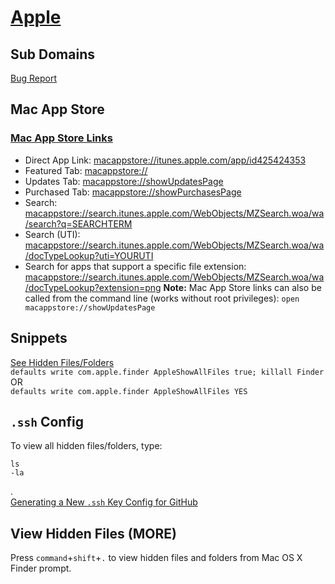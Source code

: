 # [Apple](https://apple.com/)  

## Sub Domains  
[Bug Report](https://bugreport.apple.com/web/)  

## Mac App Store  
### [Mac App Store Links](https://joshbuchea.com/mac-app-store-links/)  
*   Direct App Link: [macappstore://itunes.apple.com/app/id425424353](macappstore://itunes.apple.com/app/id425424353)
*   Featured Tab: [macappstore://](macappstore://)
*   Updates Tab: [macappstore://showUpdatesPage](macappstore://showUpdatesPage)
*   Purchased Tab: [macappstore://showPurchasesPage](macappstore://showPurchasesPage)
*   Search: [macappstore://search.itunes.apple.com/WebObjects/MZSearch.woa/wa/search?q=SEARCHTERM](macappstore://search.itunes.apple.com/WebObjects/MZSearch.woa/wa/search?q=SEARCHTERM)
*   Search (UTI): [macappstore://search.itunes.apple.com/WebObjects/MZSearch.woa/wa/docTypeLookup?uti=YOURUTI](macappstore://search.itunes.apple.com/WebObjects/MZSearch.woa/wa/docTypeLookup?uti=YOURUTI)
*   Search for apps that support a specific file extension: [macappstore://search.itunes.apple.com/WebObjects/MZSearch.woa/wa/docTypeLookup?extension=png](macappstore://search.itunes.apple.com/WebObjects/MZSearch.woa/wa/docTypeLookup?extension=png)
**Note:** Mac App Store links can also be called from the command line (works without root privileges): `open macappstore://showUpdatesPage`

## Snippets  
[See Hidden Files/Folders](https://appleinsider.com/articles/18/07/27/how-to-see-hidden-files-and-folders-in-macos)  
`defaults write com.apple.finder AppleShowAllFiles true; killall Finder`  
OR  
`defaults write com.apple.finder AppleShowAllFiles YES`

## <code>.ssh</code> Config  
To view all hidden files/folders, type: <pre><code>ls -la</code></pre>.  
[Generating a New <code>.ssh</code> Key Config for GitHub](https://help.github.com/en/articles/generating-a-new-ssh-key-and-adding-it-to-the-ssh-agent#generating-a-new-ssh-key)  

## View Hidden Files (MORE)  
Press <code>command</code>+<code>shift</code>+<code>.</code> to view hidden files and folders from Mac OS X Finder prompt.  
